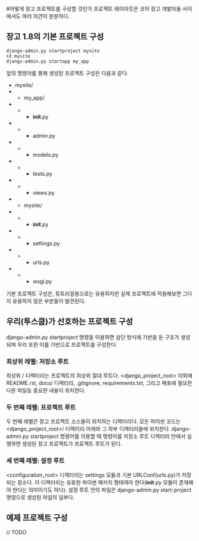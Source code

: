 #어떻게 장고 프로젝트를 구성할 것인가
프로젝트 레이아웃은 코어 장고 개발자들 사이에서도 여러 의견이 분분하다.

## 장고 1.8의 기본 프로젝트 구성
```
django-admin.py startproject mysite
cd mysite
django-admin.py startapp my_app
```
앞의 명령어를 통해 생성된 프로젝트 구성은 다음과 같다.

- mysite/
- - my_app/
- - - __init__.py
- - - admin.py
- - - models.py
- - - tests.py
- - - views.py
- - mysite/
- - - __init__.py
- - - settings.py
- - - urls.py
- - - wsgi.py

기본 프로젝트 구성은, 튜토리얼용으로는 유용하지만 실제 프로젝트에 적용해보면 그다지 유용하지 않은 부분들이 발견된다.

## 우리(투스쿱)가 선호하는 프로젝트 구성
django-admin.py startproject 명령을 이용하면 삼단 방식에 기반을 둔 구조가 생성되며 우리 또한 이를 기반으로 프로젝트를 구성한다.

### 최상위 레벨: 저장소 루트
최상위 <repository-root>/ 디렉터리는 프로젝트의 최상위 절대 루트다. <django_project_root> 이외에 README.rst, docs/ 디렉터리, .gitignore, requirements.txt, 그리고 배포에 필요한 다른 파일등 중요한 내용이 위치한다.

### 두 번째 레벨: 프로젝트 루트
두 번째 레벨은 장고 프로젝트 소스들이 위치하는 디렉터리다. 모든 파이썬 코드는 <django_project_root>/ 디렉터리 아래와 그 하부 디렉터리들에 위치한다. django-admin.py startproject 명령어를 이용할 때 명령어를 저장소 루트 디렉터리 안에서 실행하면 생성된 장고 프로젝트가 프로젝트 루트가 된다.

### 세 번째 레벨: 설정 루트
<configuration_root> 디렉터리는 settings 모듈과 기본 URLConf(urls.py)가 저장되는 장소다. 이 디렉터리는 유효한 파이썬 패키지 형태여야 한다(__init__.py 모듈이 존재해야 한다는 의미이기도 하다).
설정 루트 안의 파일은 django-admin.py start-project 명령으로 생성된 파일의 일부다.

## 예제 프로젝트 구성
// TODO
